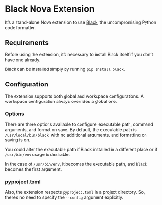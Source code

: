 # Black Nova Extension

It’s a stand-alone Nova extension to use [Black](https://github.com/psf/black),
the uncompromising Python code formatter.

## Requirements

Before using the extension, it’s necessary to install Black itself if you don’t have
one already.

Black can be installed simply by running `pip install black`.

## Configuration

The extension supports both global and workspace configurations.
A workspace configuration always overrides a global one.

### Options

There are three options available to configure: executable path, command arguments,
and format on save. By default, the executable path is `/usr/local/bin/black`, with no
additional arguments, and formatting on saving is on.

You could alter the executable path if Black installed in a different place
or if `/usr/bin/env` usage is desirable.

In the case of `/usr/bin/env`, it becomes the executable path, and `black` becomes
the first argument.

### pyproject.toml

Also, the extension respects `pyproject.toml` in a project directory. So, there’s no
need to specify the `--config` argument explicitly.
